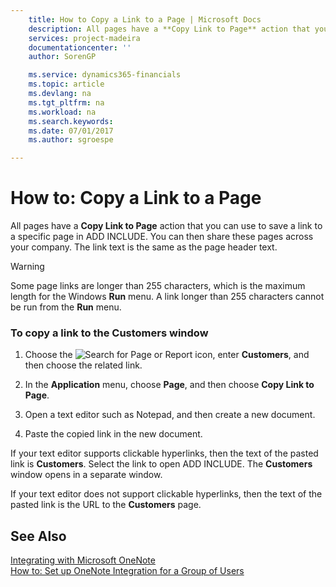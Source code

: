 ```yaml
---
    title: How to Copy a Link to a Page | Microsoft Docs
    description: All pages have a **Copy Link to Page** action that you can use to save a link to a specific page in ADD INCLUDE<!--[!INCLUDE[d365fin](../../includes/d365fin_md.md)]-->. You can then share these pages across your company. The link text is the same as the page header text.
    services: project-madeira
    documentationcenter: ''
    author: SorenGP

    ms.service: dynamics365-financials
    ms.topic: article
    ms.devlang: na
    ms.tgt_pltfrm: na
    ms.workload: na
    ms.search.keywords:
    ms.date: 07/01/2017
    ms.author: sgroespe

---
```

# How to: Copy a Link to a Page
All pages have a **Copy Link to Page** action that you can use to save a link to a specific page in ADD INCLUDE<!--[!INCLUDE[d365fin](../../includes/d365fin_md.md)]-->. You can then share these pages across your company. The link text is the same as the page header text.  
  
> [!WARNING]  
>  Some page links are longer than 255 characters, which is the maximum length for the Windows **Run** menu. A link longer than 255 characters cannot be run from the **Run** menu.  
  
### To copy a link to the Customers window  
  
1.  Choose the ![Search for Page or Report](media/ui-search/search_small.png "Search for Page or Report icon") icon, enter **Customers**, and then choose the related link.  
  
2.  In the **Application** menu, choose **Page**, and then choose **Copy Link to Page**.  
  
3.  Open a text editor such as Notepad, and then create a new document.  
  
4.  Paste the copied link in the new document.  
  
 If your text editor supports clickable hyperlinks, then the text of the pasted link is **Customers**. Select the link to open ADD INCLUDE<!--[!INCLUDE[d365fin](../../includes/d365fin_md.md)]-->. The **Customers** window opens in a separate window.  
  
 If your text editor does not support clickable hyperlinks, then the text of the pasted link is the URL to the **Customers** page.  
  
## See Also  
 [Integrating with Microsoft OneNote](../FullExperience/integrating-with-microsoft-onenote.md)   
 [How to: Set up OneNote Integration for a Group of Users](../FullExperience/how-to-set-up-onenote-integration-for-a-group-of-users.md)
